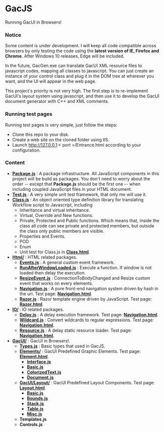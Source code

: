 # GacJS
Running GacUI in Browsers!

### Notice

Some content is under development. I will keep all code compatible across browsers by only testing the code using the **latest version of IE, Firefox and Chrome**. After Windows 10 releases, Edge will be included.

In the future, GacGen.exe can translate GacUI XML resource files to javascript codes, mapping all classes to javascript. You can just create an instance of your control class and plug it in the DOM tree at wherever you want, and the UI will appear in the web page.

This project's priority is not very high. The first step is to re-implement GacUI's layout system using javascript, and then use it to develop the GacUI document generator with C++ and XML comments.

### Running test pages

Running test pages is very simple, just follow the steps:
* Clone this repo to your disk.
* Create a web site on the cloned folder using IIS.
* Launch http://127.0.0.1:< port >/Entrance.html according to your configuration.

### Content

* **[Package.js](https://github.com/vczh-libraries/GacJS/blob/master/Script/Package.js)** : A package infrastructure. All JavaScript components in this project will be build as packages. You don't need to worry about the order -- except that **Package.js** should be the first one -- when including coupled JavaScript files in your HTML document.
* **[Test.js](https://github.com/vczh-libraries/GacJS/blob/master/Script/Test.js)** : A very simple unit test framework, that only me will use it.
* **[Class.js](https://github.com/vczh-libraries/GacJS/blob/master/Script/Class.js)** : An object oriented type definition library for translating Workflow script to Javascript, including
    * Inheritance and virtual inheritance.
    * Virtual, Override and New functions.
    * Private, Protected and Public functions. Which means that, inside the class all code can see private and protected members, but outside the class only public members are visible.
    * Properties and Events.
    * POD
    * Enum
    * Unit test for Class.js in **[Class.html](https://github.com/vczh-libraries/GacJS/blob/master/Class.html)**.
* **[Html/](https://github.com/vczh-libraries/GacJS/tree/master/Script/Html)** : HTML related packages.
   * **[Events.js](https://github.com/vczh-libraries/GacJS/blob/master/Script/Html/Events.js)** : A general custom event framework.
   * **[RunAfterWindowLoaded.js](https://github.com/vczh-libraries/GacJS/blob/master/Script/Html/RunAfterWindowLoaded.js)** : Execute a function. If window is not loaded then delay the execution.
   * **[ResizeEvent.js](https://github.com/vczh-libraries/GacJS/blob/master/Script/Html/ResizeEvent.js)** : ConnectionToBodyChanged and Resize custom event that works on every elements.
   * **[Navigation.js](https://github.com/vczh-libraries/GacJS/blob/master/Script/Html/Navigation.js)** : A pure front-end navigation system driven by hash in the url. Test page: **[Navigation.html](https://github.com/vczh-libraries/GacJS/blob/master/Navigation.html)**.
   * **[Razor.js](https://github.com/vczh-libraries/GacJS/blob/master/Script/Html/Razor.js)** : Razor template engine driven by JavaScript. Test page: **[Razor.html](https://github.com/vczh-libraries/GacJS/blob/master/Razor.html)**.
* **[IO/](https://github.com/vczh-libraries/GacJS/tree/master/Script/IO)** : IO related packages.
   * **[Delay.js](https://github.com/vczh-libraries/GacJS/blob/master/Script/IO/Delay.js)** : A delay execution framework. Test page: **[Navigation.html](https://github.com/vczh-libraries/GacJS/blob/master/Delay.html)**.
   * **[Wildcard.js](https://github.com/vczh-libraries/GacJS/blob/master/Script/IO/Wildcard.js)** : Convert wildcards to regular expressions. Test page: **[Navigation.html](https://github.com/vczh-libraries/GacJS/blob/master/Wildcard.html)**.
   * **[Resource.js](https://github.com/vczh-libraries/GacJS/blob/master/Script/IO/Resource.js)** : A delay static resource loader. Test page: **[Navigation.html](https://github.com/vczh-libraries/GacJS/blob/master/Resource.html)**.
* **[GacUI/](https://github.com/vczh-libraries/GacJS/tree/master/Script/GacUI)** : GacUI in Browsers!.
   * **[Types.js](https://github.com/vczh-libraries/GacJS/blob/master/Script/GacUI/Types.js)** : Basic types that used in GacJS.
   * **[Elements/](https://github.com/vczh-libraries/GacJS/tree/master/Script/GacUI/Elements)** : GacUI Predefined Graphic Elements. Test page: **[Element.html](https://github.com/vczh-libraries/GacJS/blob/master/Element.html)**.
      * **[Interface.js](https://github.com/vczh-libraries/GacJS/blob/master/Script/GacUI/Elements/Interface.js)**
      * **[Basic.js](https://github.com/vczh-libraries/GacJS/blob/master/Script/GacUI/Elements/Basic.js)**
      * **[ColorizedText.js](https://github.com/vczh-libraries/GacJS/blob/master/Script/GacUI/Elements/ColorizedText.js)**
      * **[Document.js](https://github.com/vczh-libraries/GacJS/blob/master/Script/GacUI/Elements/Document.js)**
   * **[GacUI/Layout/](https://github.com/vczh-libraries/GacJS/tree/master/Script/GacUI/Layout)** : GacUI Predefined Layout Components. Test page: **[Layout.html](https://github.com/vczh-libraries/GacJS/blob/master/Layout.html)**.
      * **[Basic.js](https://github.com/vczh-libraries/GacJS/blob/master/Script/GacUI/Layout/Basic.js)**
      * **[Bounds.js](https://github.com/vczh-libraries/GacJS/blob/master/Script/GacUI/Layout/Bounds.js)**
      * **[Stack.js](https://github.com/vczh-libraries/GacJS/blob/master/Script/GacUI/Layout/Stack.js)**
      * **[Table.js](https://github.com/vczh-libraries/GacJS/blob/master/Script/GacUI/Layout/Table.js)**
      * **[Misc.js](https://github.com/vczh-libraries/GacJS/blob/master/Script/GacUI/Layout/Misc.js)**
   * **Templates.js**
   * **Controls.js**
